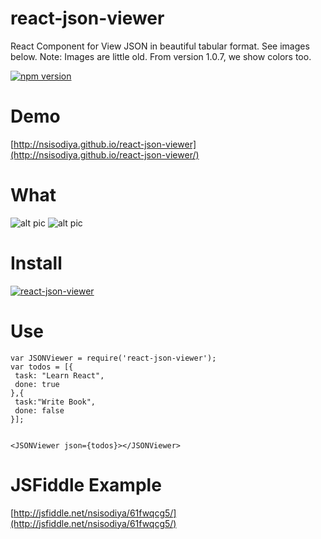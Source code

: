 # react-json-viewer
React Component for View JSON in beautiful tabular format. See images below.
Note: Images are little old. From version 1.0.7, we show colors too.

[![npm version](https://badge.fury.io/js/react-json-viewer.svg)](https://badge.fury.io/js/react-json-viewer)

# Demo

[http://nsisodiya.github.io/react-json-viewer](http://nsisodiya.github.io/react-json-viewer/)

# What

![alt pic](https://raw.githubusercontent.com/nsisodiya/react-json-viewer/master/pic1.png)
![alt pic](https://raw.githubusercontent.com/nsisodiya/react-json-viewer/master/pic2.png)

# Install

[![react-json-viewer](https://nodei.co/npm/react-json-viewer.png?downloads=true)](https://npmjs.org/package/react-json-viewer)

# Use

```
var JSONViewer = require('react-json-viewer');
var todos = [{
 task: "Learn React",
 done: true
},{
 task:"Write Book",
 done: false
}];


<JSONViewer json={todos}></JSONViewer>
```

# JSFiddle Example

[http://jsfiddle.net/nsisodiya/61fwqcg5/](http://jsfiddle.net/nsisodiya/61fwqcg5/)
